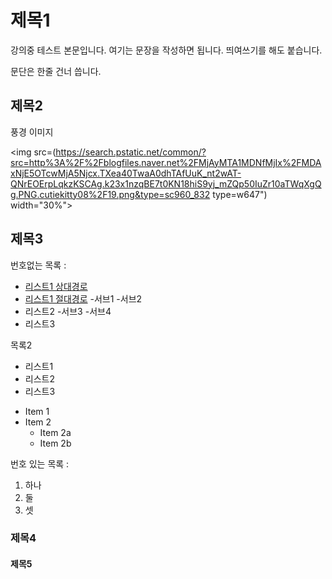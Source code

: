 # 제목1

강의중 테스트 본문입니다. 여기는 문장을 작성하면 됩니다.
띄여쓰기를 해도 붙습니다.

문단은 한줄 건너 씁니다.

## 제목2

풍경 이미지

<img
src=(https://search.pstatic.net/common/?src=http%3A%2F%2Fblogfiles.naver.net%2FMjAyMTA1MDNfMjIx%2FMDAxNjE5OTcwMjA5Njcx.TXea40TwaA0dhTAfUuK_nt2wAT-QNrEOErpLqkzKSCAg.k23x1nzqBE7t0KN18hiS9yj_mZQp50IuZr10aTWqXgQg.PNG.cutiekitty08%2F19.png&type=sc960_832
type=w647")
width="30%">



## 제목3

 번호없는 목록 :
  - [리스트1 상대경로](Secondfile.md)
  - [리스트1 절대경로](./Secondfile.md)
      -서브1
      -서브2
  - 리스트2
    -서브3
    -서브4
  - 리스트3

목록2
 + 리스트1
 + 리스트2
 + 리스트3

* Item 1
* Item 2
  * Item 2a
  * Item 2b
 
번호 있는 목록 : 
  1. 하나
  2. 둘
  3. 셋

### 제목4

#### 제목5
